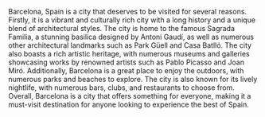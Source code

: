 Barcelona, Spain is a city that deserves to be visited for several reasons. Firstly, it is a vibrant and culturally rich city with a long history and a unique blend of architectural styles. The city is home to the famous Sagrada Familia, a stunning basilica designed by Antoni Gaudí, as well as numerous other architectural landmarks such as Park Güell and Casa Batlló. The city also boasts a rich artistic heritage, with numerous museums and galleries showcasing works by renowned artists such as Pablo Picasso and Joan Miró. Additionally, Barcelona is a great place to enjoy the outdoors, with numerous parks and beaches to explore. The city is also known for its lively nightlife, with numerous bars, clubs, and restaurants to choose from. Overall, Barcelona is a city that offers something for everyone, making it a must-visit destination for anyone looking to experience the best of Spain.